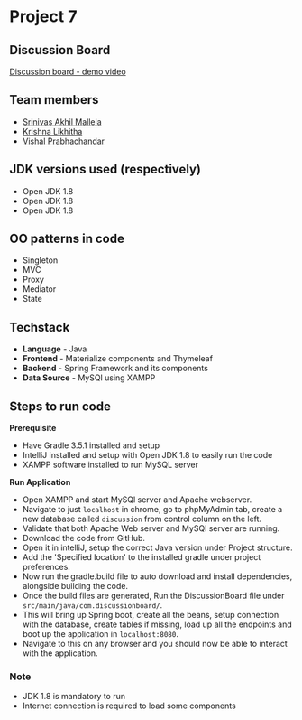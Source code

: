 # Project 7

## Discussion Board

[Discussion board - demo video](https://youtu.be/bCqB5F68KEw)


## Team members

- [Srinivas Akhil Mallela](https://github.com/akhil77)
- [Krishna Likhitha](https://github.com/likhitha04)
- [Vishal Prabhachandar](https://github.com/vishalprabha)

## JDK versions used (respectively)

- Open JDK 1.8
- Open JDK 1.8
- Open JDK 1.8


## OO patterns in code

- Singleton
- MVC
- Proxy
- Mediator
- State

## Techstack

- **Language** - Java
- **Frontend** - Materialize components and Thymeleaf
- **Backend** - Spring Framework and its components
- **Data Source** - MySQl using XAMPP


## Steps to run code

**Prerequisite**
- Have Gradle 3.5.1 installed and setup
- IntelliJ installed and setup with Open JDK 1.8 to easily run the code
- XAMPP software installed to run MySQL server

**Run Application**
- Open XAMPP and start MySQl server and Apache webserver.
- Navigate to just ```localhost``` in chrome, go to phpMyAdmin tab, create a new database called ```discussion``` from control column on the left.
- Validate that both Apache Web server and MySQl server are running.
- Download the code from GitHub.
- Open it in intelliJ, setup the correct Java version under Project structure.
- Add the 'Specified location' to the installed gradle under project preferences.
- Now run the gradle.build file to auto download and install dependencies, alongside building the code.
- Once the build files are generated, Run the DiscussionBoard file under ```src/main/java/com.discussionboard/```.
- This will bring up Spring boot, create all the beans, setup connection with the database, create tables if missing, load up all the endpoints and boot up the application in ```localhost:8080```.
- Navigate to this on any browser and you should now be able to interact with the application.


### Note

- JDK 1.8 is mandatory to run
- Internet connection is required to load some components
